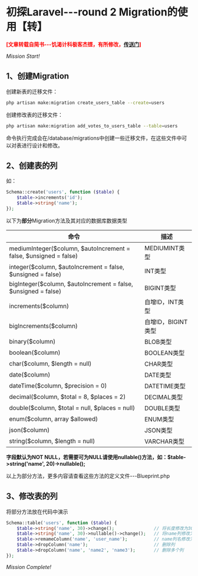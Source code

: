 # 初探Laravel---round 2 Migration的使用【转】

<span style="color:red;">**\[文章转载自简书---饥渴计科极客杰铿，有所修改，[传送门](https://www.jianshu.com/p/a94391a78ace)\]**</span>

*Mission Start!*

## 1、创建Migration
创建新表的迁移文件：

```sh
php artisan make:migration create_users_table --create=users
```
创建修改表的迁移文件：

```sh
php artisan make:migration add_votes_to_users_table --table=users
```

命令执行完成会在/database/migrations中创建一些迁移文件，在这些文件中可以对表进行设计和修改。

## 2、创建表的列

如：

```php
Schema::create('users', function ($table) {
    $table->increments('id');
    $table->string('name');
});
```

以下为**部分**Migration方法及其对应的数据库数据类型

| 命令 | 描述 |
| --- | --- |
| mediumInteger($column, $autoIncrement = false, $unsigned = false) | MEDIUMINT类型 |
| integer($column, $autoIncrement = false, $unsigned = false) | INT类型 |
| bigInteger($column, $autoIncrement = false, $unsigned = false) | BIGINT类型 |
| increments($column) | 自增ID，INT类型 |
| bigIncrements($column) | 自增ID，BIGINT类型 |
| binary($column) | BLOB类型 |
| boolean($column) | BOOLEAN类型 |
| char($column, $length = null) | CHAR类型 |
| date($column) | DATE类型 |
| dateTime($column, $precision = 0) | DATETIME类型 |
| decimal($column, $total = 8, \$places = 2) | DECIMAL类型 |
| double($column, $total = null, \$places = null) | DOUBLE类型 |
| enum($column, array $allowed) | ENUM类型 |
| json($column) | JSON类型 |
| string($column, $length = null)  | VARCHAR类型 |

**字段默认为NOT NULL，若需要可为NULL请使用nullable()方法，如：$table->string('name', 20)->nullable();**


以上为部分方法，更多内容请查看这些方法的定义文件---Blueprint.php

## 3、修改表的列

将部分方法放在代码中演示

```php
Schema::table('users', function ($table) {
    $table->string('name', 30)->change();               // 将长度修改为30
    $table->string('name', 30)->nullable()->change();   // 将name列修改为允许NULL
    $table->remameColumn('name', 'user_name');          // name列名修改为user_name，暂不支持enum类型列的重命名
    $table->dropColumn('name');                         // 删除列
    $table->dropColumn('name', 'name2', 'name3');       // 删除多个列
});
```

*Mission Complete!*

